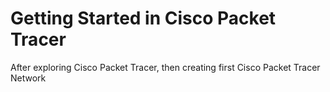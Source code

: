 # Getting Started in Cisco Packet Tracer 

After exploring Cisco Packet Tracer, then creating first Cisco Packet Tracer Network


